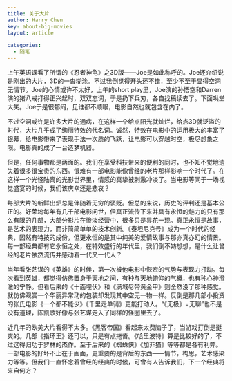 ```yaml
---
title: 关于大片
author: Harry Chen
key: about-big-movies
layout: article

categories:
  - 随笔
---
```


  上午英语课看了所谓的《忍者神龟》之3D版——Joe是如此称呼的。Joe还介绍说是刚出的大片，3D的一沓糊涂。不过我倒觉得开头还不错，至少不至于显得空洞无情节。Joe的心情或许不太好，上午的short play里，Joe演的孙悟空和Darren演的猪八戒打得正兴起时，双双忘词，于是扔下兵刃，各自找稿读去了。下面哄堂大笑。Joe于是很郁闷，见谁都不顺眼，电影自然也就包含在内了。

  不过空洞或许是许多大片的通病，在这样一个给点阳光就灿烂，给点3D就泛滥的时代，大片几乎成了绚丽特效的代名词。诚然，特效在电影中的运用极大的丰富了银幕，给电影带来了表现手法一次质的飞跃，让电影可以穿越时空，极尽想象之限。电影真的成了一台造梦机器。

  但是，任何事物都是两面的。我们在享受科技带来的便利的同时，也不知不觉地遗失着很多很宝贵的东西。很难有一部电影能像曾经的老片那样影响一个时代了。在这样一个光怪陆离的光影世界里，情感的真挚被刺激冲淡了。当电影等同于一场视觉盛宴的时候，我们该庆幸还是悲哀？

  每部大片的新鲜出炉总是伴随着无穷的褒贬。但总的来说，历史的评判还是基本公正的。好莱坞每年有几千部电影问世，但真正流传下来并具有永恒的魅力的只有那么有限的几部，大部分影片在惨淡经营中，很多只是昙花一现。真正永恒是故事，是艺术的表现力，而非简简单单的技术创新。《泰坦尼克号》成为一个时代的经典，固然有特技的成份，但更永恒的是其中纯美的爱情故事与那亦真亦幻的情景。每一部经典都有它永恒之处，在特效盛行的年代里，我们倒不妨想想，是什么让曾经的老片依然流传并感动着一代又一代人？

  当年看张艺谋的《英雄》的时候，第一次被他电影中恢宏的气势与表现力打动。每次看到英雄，都觉得仿佛置身于天地之间，有种与天地俯仰的气概，也有种心神澄澈的宁静。但看后来的《十面埋伏》和《满城尽带黄金甲》则全然没了那种感觉。就仿佛观赏一个华丽异常动的包装却发现其中空无一物一样。反倒是那几部小投资的张氏电影《一个都不能少》《千里走单骑》更能打动人。“《无极》=无聊”也不是没有道理，陈凯歌好像与张艺谋走入了同样的怪圈里去了。

  近几年的欧美大片看得不太多。《黑客帝国》看起来太费脑子了，当游戏打倒是挺爽的。几部《指环王》还可以，只是有点拖沓。《哈里波特》算是比较好的了，不过这得归功于罗林的杰作。至于后来的《蜘蛛侠》《加菲猫》等等都是各有利弊。一部电影的好坏不止在于画面，更重要的是背后的东西——情节，构思，艺术感染力等等。但我们一直怀念着曾经的经典的时候，可曾有人告诉我们，下一个经典将来自何方？
